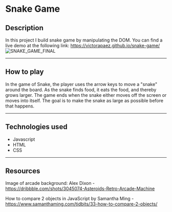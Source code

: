 # Snake Game

## Description

In this project I build snake game by manipulating the DOM.
You can find a live demo at the following link: https://victorapaez.github.io/snake-game/
![SNAKE_GAME_FINAL](https://github.com/VictorApaez/snake-game/assets/56009643/49b3996e-966f-497e-8fb8-5659bce17902)


---

## How to play

In the game of Snake, the player uses the arrow keys to move a "snake" around the board. As the snake finds food, it eats the food, and thereby grows larger. The game ends when the snake either moves off the screen or moves into itself. The goal is to make the snake as large as possible before that happens.

---

## Technologies used

- Javascript
- HTML
- CSS

---

## Resources

Image of arcade background:
Alex Dixon - https://dribbble.com/shots/3045074-Asteroids-Retro-Arcade-Machine

How to compare 2 objects in JavaScript by Samantha Ming - https://www.samanthaming.com/tidbits/33-how-to-compare-2-objects/
